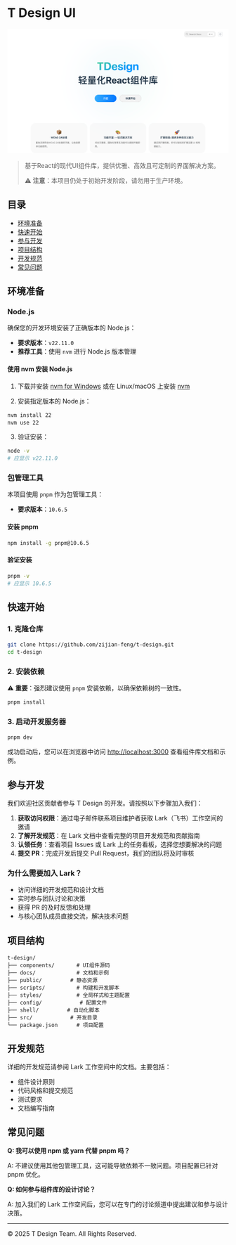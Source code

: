 # T Design UI

![T Design Logo](public/docs/images/img.png)

> 基于React的现代UI组件库，提供优雅、高效且可定制的界面解决方案。
>
> ⚠️ **注意**：本项目仍处于初始开发阶段，请勿用于生产环境。

## 目录

- [环境准备](#环境准备)
- [快速开始](#快速开始)
- [参与开发](#参与开发)
- [项目结构](#项目结构)
- [开发规范](#开发规范)
- [常见问题](#常见问题)

## 环境准备

### Node.js

确保您的开发环境安装了正确版本的 Node.js：

- **要求版本**：`v22.11.0`
- **推荐工具**：使用 `nvm` 进行 Node.js 版本管理

#### 使用 nvm 安装 Node.js

1. 下载并安装 [nvm for Windows](https://github.com/coreybutler/nvm-windows/releases) 或在 Linux/macOS 上安装 [nvm](https://github.com/nvm-sh/nvm)

2. 安装指定版本的 Node.js：

```bash
nvm install 22
nvm use 22
```

3. 验证安装：

```bash
node -v
# 应显示 v22.11.0
```

### 包管理工具

本项目使用 `pnpm` 作为包管理工具：

- **要求版本**：`10.6.5`

#### 安装 pnpm

```bash
npm install -g pnpm@10.6.5
```

#### 验证安装

```bash
pnpm -v
# 应显示 10.6.5
```

## 快速开始

### 1. 克隆仓库

```bash
git clone https://github.com/zijian-feng/t-design.git
cd t-design
```

### 2. 安装依赖

⚠️ **重要**：强烈建议使用 `pnpm` 安装依赖，以确保依赖树的一致性。

```bash
pnpm install
```

### 3. 启动开发服务器

```bash
pnpm dev
```

成功启动后，您可以在浏览器中访问 [http://localhost:3000](http://localhost:3000) 查看组件库文档和示例。

## 参与开发

我们欢迎社区贡献者参与 T Design 的开发。请按照以下步骤加入我们：

1. **获取访问权限**：通过电子邮件联系项目维护者获取 Lark（飞书）工作空间的邀请
2. **了解开发规范**：在 Lark 文档中查看完整的项目开发规范和贡献指南
3. **认领任务**：查看项目 Issues 或 Lark 上的任务看板，选择您想要解决的问题
4. **提交 PR**：完成开发后提交 Pull Request，我们的团队将及时审核

### 为什么需要加入 Lark？

- 访问详细的开发规范和设计文档
- 实时参与团队讨论和决策
- 获得 PR 的及时反馈和处理
- 与核心团队成员直接交流，解决技术问题

## 项目结构

```
t-design/
├── components/       # UI组件源码
├── docs/             # 文档和示例
├── public/         # 静态资源
├── scripts/          # 构建和开发脚本
├── styles/           # 全局样式和主题配置
├── config/            # 配置文件
├── shell/         # 自动化脚本
├── src/            # 开发目录
└── package.json      # 项目配置
```

## 开发规范

详细的开发规范请参阅 Lark 工作空间中的文档。主要包括：

- 组件设计原则
- 代码风格和提交规范
- 测试要求
- 文档编写指南

## 常见问题

**Q: 我可以使用 npm 或 yarn 代替 pnpm 吗？**

A: 不建议使用其他包管理工具，这可能导致依赖不一致问题。项目配置已针对 pnpm 优化。

**Q: 如何参与组件库的设计讨论？**

A: 加入我们的 Lark 工作空间后，您可以在专门的讨论频道中提出建议和参与设计决策。

---

© 2025 T Design Team. All Rights Reserved.
